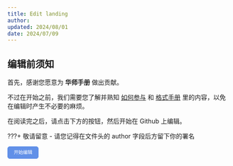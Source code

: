 ```yaml
---
title: Edit landing
author: 
updated: 2024/08/01
date: 2024/07/09
---
```


## 编辑前须知

首先，感谢您愿意为 **华师手册** 做出贡献。

不过在开始之前，我们需要您了解并熟知 [如何参与](./intro/htc.md) 和 [格式手册](./intro/format.md) 里的内容，以免在编辑时产生不必要的麻烦。

在阅读完之后，请点击下方的按钮，然后开始在 Github 上编辑。

???+ 敬请留意
	- 请您记得在文件头的 author 字段后方留下你的署名

<a id="btn-startedit" style="padding: 0.75em 1.25em; display: inline-block; line-height: 1; text-decoration: none; white-space: nowrap; cursor: pointer; border: 1px solid #6190e8; border-radius: 5px; background-color: #6190e8; color: #fff; outline: none; font-size: 0.75em;">开始编辑</a>


<script>
	function getQueryVariable(name, dft)
	{
		var reg = new RegExp('(^|&)' + name + '=([^&]*)(&|$)', 'i');
		var r = window.location.search.substr(1).match(reg);
		if (r != null)
		{
			return unescape(r[2]);
		}
		return dft;
	}
	document.getElementById("btn-startedit").href = "https://github.com/SCNU-SW/SCNU-SW-Wiki/edit/main/docs" + getQueryVariable("ref", "");
</script>

